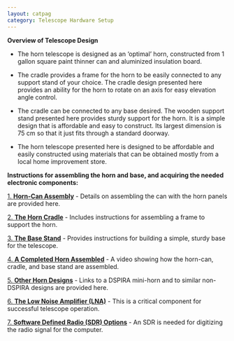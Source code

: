 ```yaml
---
layout: catpag
category: Telescope Hardware Setup
---
```


**Overview of Telescope Design** 

*  The horn telescope is designed as an ‘optimal’ horn, constructed from 1 gallon square paint thinner can and aluminized insulation board.

* The cradle provides a frame for the horn to be easily connected to any support stand of your choice. The cradle design presented here provides an ability for the horn to rotate on an axis for easy elevation angle control.

* The cradle can be connected to any base desired. The wooden support stand presented here provides sturdy support for the horn. It is a simple design that is affordable and easy to construct. Its largest dimension is 75 cm so that it just fits through a standard doorway.

* The horn telescope presented here is designed to be affordable and easily constructed using materials that can be obtained mostly from a local home improvement store.

**Instructions for assembling the horn and base, and acquiring the needed electronic components:**

[1. **Horn-Can Assembly**](https://wvurail.org//dspira-lessons/Horn_can) - Details on assembling the can with the horn panels are provided here.

[2. **The Horn Cradle**](https://wvurail.org/dspira-lessons/FilesUploaded/Cradle_Assembly_2021.pdf) - Includes instructions for assembling a frame to support the horn.

[3. **The Base Stand**](https://wvurail.org/dspira-lessons/FilesUploaded/Stand_Assembly_2021.pdf) - Provides instructions for building a simple, sturdy base for the telescope.

[4. **A Completed Horn Assembled**](https://youtu.be/LT0h3Frd-_k) - A video showing how the horn-can, cradle, and base stand are assembled.

[5. **Other Horn Designs**](https://wvurail.org//dspira-lessons/Other_Horn_Designs) - Links to a DSPIRA mini-horn and to similar non-DSPIRA designs are provided here.

[6. **The Low Noise Amplifier (LNA)**](https://wvurail.org//dspira-lessons/LNA) - This is a critical component for successful telescope operation.

[7. **Software Defined Radio (SDR) Options**](https://wvurail.org//dspira-lessons/SDR) - An SDR is needed for digitizing the radio signal for the computer.

